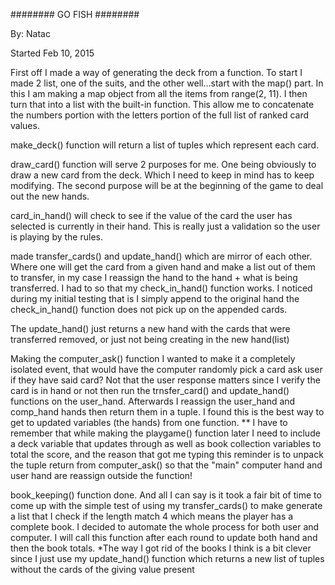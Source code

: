 ########        GO FISH       ########

By: Natac

Started Feb 10, 2015

First off I made a way of generating the deck from a function. To start I made 2
list, one of the suits, and the other well...start with the map() part.
In this I am making a map object from all the items from range(2, 11). I then 
turn that into a list with the built-in function. This allow me to concatenate
the numbers portion with the letters portion of the full list of ranked card 
values.

make_deck() function will return a list of tuples which represent each card.

draw_card() function will serve 2 purposes for me. One being obviously to draw a 
new card from the deck. Which I need to keep in mind has to keep modifying. The 
second purpose will be at the beginning of the game to deal out the new hands.

card_in_hand() will check to see if the value of the card the user has selected
is currently in their hand. This is really just a validation so the user is 
playing by the rules.

made transfer_cards() and update_hand() which are mirror of each other. Where 
one will get the card from a given hand and make a list out of them to transfer,
in my case I reassign the hand to the hand + what is being transferred. I had to
so that my check_in_hand() function works. I noticed during my initial testing
that is I simply append to the original hand the check_in_hand() function does
not pick up on the appended cards.

The update_hand() just returns a new hand with the cards that were transferred 
removed, or just not being creating in the new hand(list)

Making the computer_ask() function I wanted to make it a completely isolated 
event, that would have the computer randomly pick a card ask user if they have 
said card? Not that the user response matters since I verify the card is in hand
or not then run the trnsfer_card() and update_hand() functions on the user_hand.
Afterwards I reassign the user_hand and comp_hand hands then return them in a 
tuple. I found this is the best way to get to updated variables (the hands) from
one function.
** I have to remember that while making the playgame() function later I need to 
include a deck variable that updates through as well as book collection 
variables to total the score, and the reason that got me typing this reminder is
to unpack the tuple return from computer_ask() so that the "main" computer hand 
and user hand are reassign outside the function!

book_keeping() function done. And all I can say is it took a fair bit of time to 
come up with the simple test of using my transfer_cards() to make generate a 
list that I check if the length match 4 which means the player has a complete 
book. I decided to automate the whole process for both user and computer.
I will call this function after each round to update both hand and then the book
totals. *The way I got rid of the books I think is a bit clever since I just 
use my update_hand() function which returns a new list of tuples without the 
cards of the giving value present




